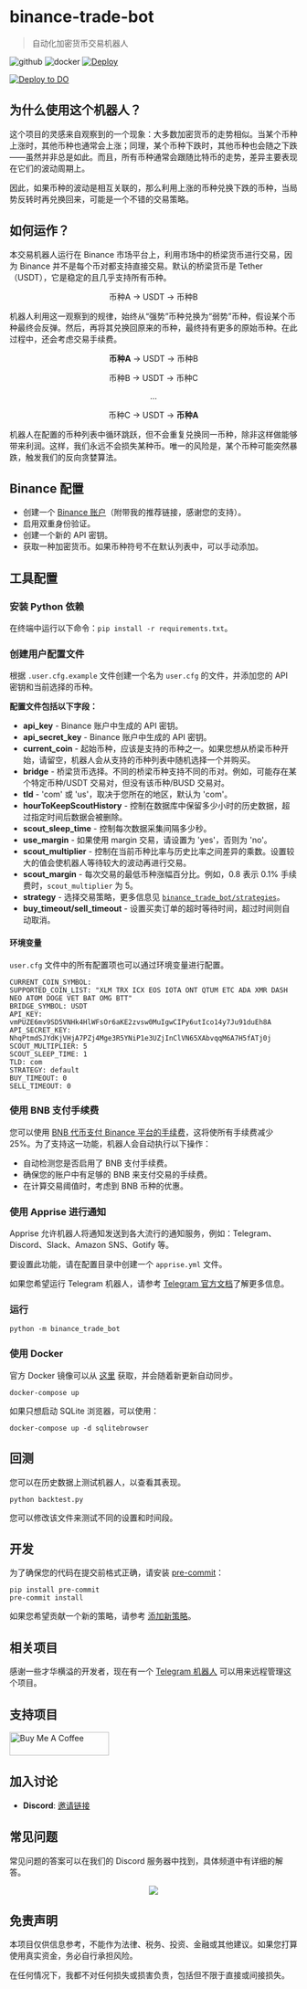 # binance-trade-bot
> 自动化加密货币交易机器人

![github](https://img.shields.io/github/workflow/status/edeng23/binance-trade-bot/binance-trade-bot)
![docker](https://img.shields.io/docker/pulls/edeng23/binance-trade-bot)
[![Deploy](https://www.herokucdn.com/deploy/button.svg)](https://heroku.com/deploy?template=https://github.com/edeng23/binance-trade-bot)

[![Deploy to DO](https://mp-assets1.sfo2.digitaloceanspaces.com/deploy-to-do/do-btn-blue.svg)](https://cloud.digitalocean.com/apps/new?repo=https://github.com/coinbookbrasil/binance-trade-bot/tree/master&refcode=a076ff7a9a6a)


## 为什么使用这个机器人？

这个项目的灵感来自观察到的一个现象：大多数加密货币的走势相似。当某个币种上涨时，其他币种也通常会上涨；同理，某个币种下跌时，其他币种也会随之下跌——虽然并非总是如此。而且，所有币种通常会跟随比特币的走势，差异主要表现在它们的波动周期上。

因此，如果币种的波动是相互关联的，那么利用上涨的币种兑换下跌的币种，当局势反转时再兑换回来，可能是一个不错的交易策略。

## 如何运作？

本交易机器人运行在 Binance 市场平台上，利用市场中的桥梁货币进行交易，因为 Binance 并不是每个币对都支持直接交易。默认的桥梁货币是 Tether（USDT），它是稳定的且几乎支持所有币种。

<p align="center">
  币种A → USDT → 币种B
</p>

机器人利用这一观察到的规律，始终从“强势”币种兑换为“弱势”币种，假设某个币种最终会反弹。然后，再将其兑换回原来的币种，最终持有更多的原始币种。在此过程中，还会考虑交易手续费。

<div align="center">
  <p><b>币种A</b> → USDT → 币种B</p>
  <p>币种B → USDT → 币种C</p>
  <p>...</p>
  <p>币种C → USDT → <b>币种A</b></p>
</div>

机器人在配置的币种列表中循环跳跃，但不会重复兑换同一币种，除非这样做能够带来利润。这样，我们永远不会损失某种币。唯一的风险是，某个币种可能突然暴跌，触发我们的反向贪婪算法。

## Binance 配置

-   创建一个 [Binance 账户](https://www.binance.com/en/register?ref=13222128)（附带我的推荐链接，感谢您的支持）。
-   启用双重身份验证。
-   创建一个新的 API 密钥。
-   获取一种加密货币。如果币种符号不在默认列表中，可以手动添加。

## 工具配置

### 安装 Python 依赖

在终端中运行以下命令：`pip install -r requirements.txt`。

### 创建用户配置文件

根据 `.user.cfg.example` 文件创建一个名为 `user.cfg` 的文件，并添加您的 API 密钥和当前选择的币种。

**配置文件包括以下字段：**

-   **api_key** - Binance 账户中生成的 API 密钥。
-   **api_secret_key** - Binance 账户中生成的 API 密钥。
-   **current_coin** - 起始币种，应该是支持的币种之一。如果您想从桥梁币种开始，请留空，机器人会从支持的币种列表中随机选择一个并购买。
-   **bridge** - 桥梁货币选择。不同的桥梁币种支持不同的币对。例如，可能存在某个特定币种/USDT 交易对，但没有该币种/BUSD 交易对。
-   **tld** - 'com' 或 'us'，取决于您所在的地区，默认为 'com'。
-   **hourToKeepScoutHistory** - 控制在数据库中保留多少小时的历史数据，超过指定时间后数据会被删除。
-   **scout_sleep_time** - 控制每次数据采集间隔多少秒。
-   **use_margin** - 如果使用 margin 交易，请设置为 'yes'，否则为 'no'。
-   **scout_multiplier** - 控制在当前币种比率与历史比率之间差异的乘数。设置较大的值会使机器人等待较大的波动再进行交易。
-   **scout_margin** - 每次交易的最低币种涨幅百分比。例如，0.8 表示 0.1% 手续费时，`scout_multiplier` 为 5。
-   **strategy** - 选择交易策略，更多信息见 [`binance_trade_bot/strategies`](binance_trade_bot/strategies/README.md)。
-   **buy_timeout/sell_timeout** - 设置买卖订单的超时等待时间，超过时间则自动取消。

#### 环境变量

`user.cfg` 文件中的所有配置项也可以通过环境变量进行配置。

```
CURRENT_COIN_SYMBOL:
SUPPORTED_COIN_LIST: "XLM TRX ICX EOS IOTA ONT QTUM ETC ADA XMR DASH NEO ATOM DOGE VET BAT OMG BTT"
BRIDGE_SYMBOL: USDT
API_KEY: vmPUZE6mv9SD5VNHk4HlWFsOr6aKE2zvsw0MuIgwCIPy6utIco14y7Ju91duEh8A
API_SECRET_KEY: NhqPtmdSJYdKjVHjA7PZj4Mge3R5YNiP1e3UZjInClVN65XAbvqqM6A7H5fATj0j
SCOUT_MULTIPLIER: 5
SCOUT_SLEEP_TIME: 1
TLD: com
STRATEGY: default
BUY_TIMEOUT: 0
SELL_TIMEOUT: 0
```

### 使用 BNB 支付手续费

您可以使用 [BNB 代币支付 Binance 平台的手续费](https://www.binance.com/en/support/faq/115000583311-Using-BNB-to-Pay-for-Fees)，这将使所有手续费减少 25%。为了支持这一功能，机器人会自动执行以下操作：
-   自动检测您是否启用了 BNB 支付手续费。
-   确保您的账户中有足够的 BNB 来支付交易的手续费。
-   在计算交易阈值时，考虑到 BNB 币种的优惠。

### 使用 Apprise 进行通知

Apprise 允许机器人将通知发送到各大流行的通知服务，例如：Telegram、Discord、Slack、Amazon SNS、Gotify 等。

要设置此功能，请在配置目录中创建一个 `apprise.yml` 文件。

如果您希望运行 Telegram 机器人，请参考 [Telegram 官方文档](https://core.telegram.org/bots)了解更多信息。

### 运行

```shell
python -m binance_trade_bot
```

### 使用 Docker

官方 Docker 镜像可以从 [这里](https://hub.docker.com/r/edeng23/binance-trade-bot) 获取，并会随着新更新自动同步。

```shell
docker-compose up
```

如果只想启动 SQLite 浏览器，可以使用：

```shell
docker-compose up -d sqlitebrowser
```

## 回测

您可以在历史数据上测试机器人，以查看其表现。

```shell
python backtest.py
```

您可以修改该文件来测试不同的设置和时间段。

## 开发

为了确保您的代码在提交前格式正确，请安装 [pre-commit](https://pre-commit.com/)：

```shell
pip install pre-commit
pre-commit install
```

如果您希望贡献一个新的策略，请参考 [添加新策略](binance_trade_bot/strategies/README.md)。

## 相关项目

感谢一些才华横溢的开发者，现在有一个 [Telegram 机器人](https://github.com/lorcalhost/BTB-manager-telegram) 可以用来远程管理这个项目。

## 支持项目

<a href="https://www.buymeacoffee.com/edeng" target="_blank"><img src="https://cdn.buymeacoffee.com/buttons/default-orange.png" alt="Buy Me A Coffee" height="41" width="174"></a>

## 加入讨论

-   **Discord**: [邀请链接](https://discord.gg/m4TNaxreCN)

## 常见问题

常见问题的答案可以在我们的 Discord 服务器中找到，具体频道中有详细的解答。

<p align="center">
  <img src = "https://usercontent2.hubstatic.com/6061829.jpg">
</p>

## 免责声明

本项目仅供信息参考，不能作为法律、税务、投资、金融或其他建议。如果您打算使用真实资金，务必自行承担风险。

在任何情况下，我都不对任何损失或损害负责，包括但不限于直接或间接损失。